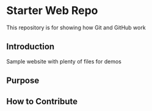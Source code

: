 # Starter Web Repo

This repository is for showing how Git and GitHub work

## Introduction

Sample website with plenty of files for demos

## Purpose

## How to Contribute